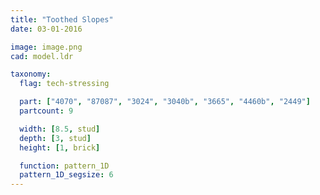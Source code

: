 ```yaml
---
title: "Toothed Slopes"
date: 03-01-2016

image: image.png
cad: model.ldr

taxonomy:
  flag: tech-stressing

  part: ["4070", "87087", "3024", "3040b", "3665", "4460b", "2449"]
  partcount: 9

  width: [8.5, stud]
  depth: [3, stud]
  height: [1, brick]

  function: pattern_1D
  pattern_1D_segsize: 6
---
```

